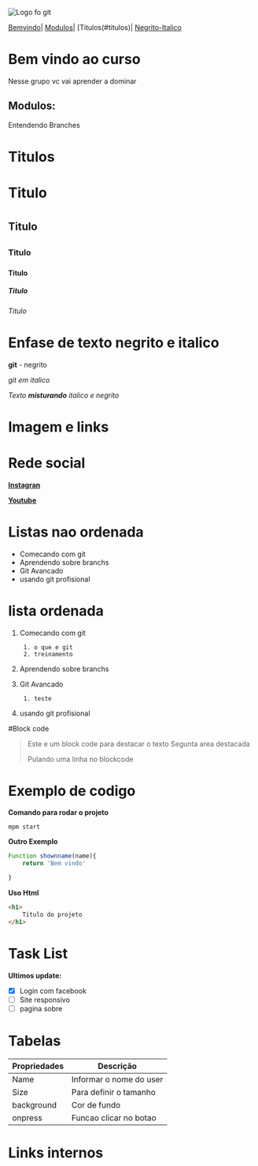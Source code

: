 
![Logo fo git](https://sujeitoprogramador.com/wp-content/uploads/2021/04/gitimage.png)

[Bemvindo](#bem-vindo-ao-curso)|
[Modulos](#modulos)|
[Titulos(#titulos)|
[Negrito-Italico](##enfase-de-texto-negrito-e-italico)




# Bem vindo ao curso 
Nesse grupo vc vai aprender a dominar


## Modulos:

Entendendo Branches

# Titulos
# Titulo <h1>
## Titulo <h2>
### Titulo <h3>
#### Titulo <h4>
##### Titulo <h5>
###### Titulo <h6>


# Enfase de texto negrito e italico
**git**  - negrito

_git em italico_ 

_Texto **misturando** italico e negrito_

# Imagem e links


# Rede social
[**Instagran**](https://instagram.com/sujeitoprogramador)

[**Youtube**](https://youtube.com/sujeitoprogramador)





# Listas nao ordenada
* Comecando com git
* Aprendendo sobre branchs
* Git Avancado
* usando git profisional

# lista ordenada
1. Comecando com git
        
        1. o que e git
        2. treinamento 
2. Aprendendo sobre branchs
3. Git Avancado
        
        1. teste
4. usando git profisional

#Block code
>Este e um block code para destacar o texto
>Segunta area destacada
>
>Pulando uma linha no blockcode

# Exemplo de codigo

**Comando para rodar o projeto**
```
mpm start
```
**Outro Exemplo**
```js
Function shownname(name){
    return 'Bem vindo'

}
```

**Uso Html**
```html
<h1>
    Titulo do projeto
</h1>
```
# Task List

**Ultimos update:**
- [x] Login com facebook
- [ ] Site responsivo
- [ ] pagina sobre 

# Tabelas

Propriedades | Descrição
-----------  | --------
Name | Informar o nome do user
Size | Para definir o tamanho
background | Cor de fundo
onpress | Funcao clicar no botao

# Links internos




